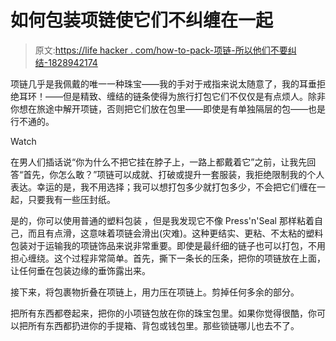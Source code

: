 # 如何包装项链使它们不纠缠在一起

> 原文:[https://life hacker . com/how-to-pack-项链-所以他们不要纠结-1828942174](https://lifehacker.com/how-to-pack-necklaces-so-they-dont-tangle-1828942174)

项链几乎是我佩戴的唯一一种珠宝——我的手对于戒指来说太随意了，我的耳垂拒绝耳环！——但是精致、缠结的链条使得为旅行打包它们不仅仅是有点烦人。除非你想在旅途中解开项链，否则把它们放在包里——即使是有单独隔层的包——也是行不通的。

Watch

在男人们插话说“你为什么不把它挂在脖子上，一路上都戴着它”之前，让我先回答“首先，你怎么敢？”项链可以成就、打破或提升一套服装，我拒绝限制我的个人表达。幸运的是，我不用选择；我可以想打包多少就打包多少，不会把它们缠在一起，只要我有一些压封纸。

是的，你可以使用普通的塑料包装 ，但是我发现它不像 Press'n'Seal 那样粘着自己，而且有点滑，这意味着项链会滑出(灾难)。这种更结实、更粘、不太粘的塑料包装对于运输我的项链饰品来说非常重要。即使是最纤细的链子也可以打包，不用担心缠绕。这个过程非常简单。首先，撕下一条长的压条，把你的项链放在上面，让任何垂在包装边缘的垂饰露出来。

接下来，将包裹物折叠在项链上，用力压在项链上。剪掉任何多余的部分。

把所有东西都卷起来，把你的小项链包放在你的珠宝包里。如果你觉得很酷，你可以把所有东西都扔进你的手提箱、背包或钱包里。那些锁链哪儿也去不了。